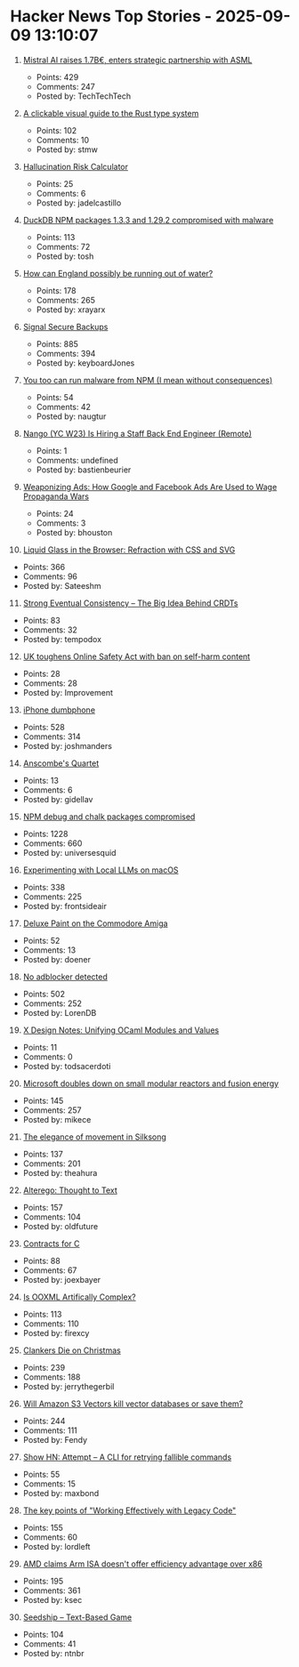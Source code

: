 # Hacker News Top Stories - 2025-09-09 13:10:07

1. [Mistral AI raises 1.7B€, enters strategic partnership with ASML](https://mistral.ai/news/mistral-ai-raises-1-7-b-to-accelerate-technological-progress-with-ai)
   - Points: 429
   - Comments: 247
   - Posted by: TechTechTech

2. [A clickable visual guide to the Rust type system](https://rustcurious.com/elements/)
   - Points: 102
   - Comments: 10
   - Posted by: stmw

3. [Hallucination Risk Calculator](https://github.com/leochlon/hallbayes)
   - Points: 25
   - Comments: 6
   - Posted by: jadelcastillo

4. [DuckDB NPM packages 1.3.3 and 1.29.2 compromised with malware](https://github.com/duckdb/duckdb-node/security/advisories/GHSA-w62p-hx95-gf2c)
   - Points: 113
   - Comments: 72
   - Posted by: tosh

5. [How can England possibly be running out of water?](https://www.theguardian.com/news/ng-interactive/2025/aug/17/how-can-england-possibly-be-running-out-of-water)
   - Points: 178
   - Comments: 265
   - Posted by: xrayarx

6. [Signal Secure Backups](https://signal.org/blog/introducing-secure-backups/)
   - Points: 885
   - Comments: 394
   - Posted by: keyboardJones

7. [You too can run malware from NPM (I mean without consequences)](https://github.com/naugtur/running-qix-malware)
   - Points: 54
   - Comments: 42
   - Posted by: naugtur

8. [Nango (YC W23) Is Hiring a Staff Back End Engineer (Remote)](https://jobs.ashbyhq.com/Nango/3467f495-c833-4dcc-b119-cf43b7b93f84)
   - Points: 1
   - Comments: undefined
   - Posted by: bastienbeurier

9. [Weaponizing Ads: How Google and Facebook Ads Are Used to Wage Propaganda Wars](https://medium.com/@eslam.elsewedy/weaponizing-ads-how-governments-use-google-ads-and-facebook-ads-to-wage-propaganda-wars-199c707704cc)
   - Points: 24
   - Comments: 3
   - Posted by: bhouston

10. [Liquid Glass in the Browser: Refraction with CSS and SVG](https://kube.io/blog/liquid-glass-css-svg/)
   - Points: 366
   - Comments: 96
   - Posted by: Sateeshm

11. [Strong Eventual Consistency – The Big Idea Behind CRDTs](https://lewiscampbell.tech/blog/250908.html)
   - Points: 83
   - Comments: 32
   - Posted by: tempodox

12. [UK toughens Online Safety Act with ban on self-harm content](https://www.gov.uk/government/news/online-safety-laws-to-strengthen-to-protect-people-of-all-ages-from-devastating-self-harm-content)
   - Points: 28
   - Comments: 28
   - Posted by: Improvement

13. [iPhone dumbphone](https://stopa.io/post/297)
   - Points: 528
   - Comments: 314
   - Posted by: joshmanders

14. [Anscombe's Quartet](https://en.wikipedia.org/wiki/Anscombe%27s_quartet)
   - Points: 13
   - Comments: 6
   - Posted by: gidellav

15. [NPM debug and chalk packages compromised](https://www.aikido.dev/blog/npm-debug-and-chalk-packages-compromised)
   - Points: 1228
   - Comments: 660
   - Posted by: universesquid

16. [Experimenting with Local LLMs on macOS](https://blog.6nok.org/experimenting-with-local-llms-on-macos/)
   - Points: 338
   - Comments: 225
   - Posted by: frontsideair

17. [Deluxe Paint on the Commodore Amiga](https://stonetools.ghost.io/deluxepaint-amiga/)
   - Points: 52
   - Comments: 13
   - Posted by: doener

18. [No adblocker detected](https://maurycyz.com/misc/ads/)
   - Points: 502
   - Comments: 252
   - Posted by: LorenDB

19. [X Design Notes: Unifying OCaml Modules and Values](https://blog.polybdenum.com/2025/08/19/x-design-notes-unifying-ocaml-modules-and-values.html)
   - Points: 11
   - Comments: 0
   - Posted by: todsacerdoti

20. [Microsoft doubles down on small modular reactors and fusion energy](https://www.techradar.com/pro/microsoft-joins-world-nuclear-association-as-it-doubles-down-on-small-modular-reactors-and-fusion-energy)
   - Points: 145
   - Comments: 257
   - Posted by: mikece

21. [The elegance of movement in Silksong](https://theahura.substack.com/p/the-elegance-of-movement-in-silksong)
   - Points: 137
   - Comments: 201
   - Posted by: theahura

22. [Alterego: Thought to Text](https://www.alterego.io/)
   - Points: 157
   - Comments: 104
   - Posted by: oldfuture

23. [Contracts for C](https://gustedt.wordpress.com/2025/03/10/contracts-for-c/)
   - Points: 88
   - Comments: 67
   - Posted by: joexbayer

24. [Is OOXML Artifically Complex?](https://hsu.cy/2025/09/is-ooxml-artificially-complex/)
   - Points: 113
   - Comments: 110
   - Posted by: firexcy

25. [Clankers Die on Christmas](https://remyhax.xyz/posts/clankers-die-on-christmas/)
   - Points: 239
   - Comments: 188
   - Posted by: jerrythegerbil

26. [Will Amazon S3 Vectors kill vector databases or save them?](https://zilliz.com/blog/will-amazon-s3-vectors-kill-vector-databases-or-save-them)
   - Points: 244
   - Comments: 111
   - Posted by: Fendy

27. [Show HN: Attempt – A CLI for retrying fallible commands](https://github.com/MaxBondABE/attempt)
   - Points: 55
   - Comments: 15
   - Posted by: maxbond

28. [The key points of "Working Effectively with Legacy Code"](https://understandlegacycode.com/blog/key-points-of-working-effectively-with-legacy-code/)
   - Points: 155
   - Comments: 60
   - Posted by: lordleft

29. [AMD claims Arm ISA doesn't offer efficiency advantage over x86](https://www.techpowerup.com/340779/amd-claims-arm-isa-doesnt-offer-efficiency-advantage-over-x86)
   - Points: 195
   - Comments: 361
   - Posted by: ksec

30. [Seedship – Text-Based Game](https://philome.la/johnayliff/seedship/play/index.html)
   - Points: 104
   - Comments: 41
   - Posted by: ntnbr

